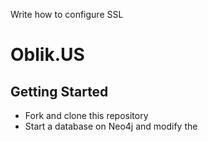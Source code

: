 Write how to configure SSL

# Oblik.US

## Getting Started
- Fork and clone this repository
- Start a database on Neo4j and modify the